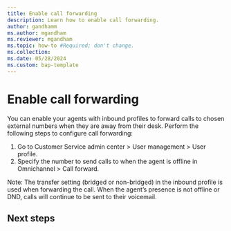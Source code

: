 ```yaml
---
title: Enable call forwarding
description: Learn how to enable call forwarding.
author: gandhamm
ms.author: mgandham
ms.reviewer: mgandham
ms.topic: how-to #Required; don't change.
ms.collection:
ms.date: 05/28/2024
ms.custom: bap-template
---
```


# Enable call forwarding

You can enable your agents with inbound profiles to forward calls to chosen external numbers when they are away from their desk. Perform the following steps to configure call forwarding:

1. Go to Customer Service admin center > User management > User profile.
2.	Specify the number to send calls to when the agent is offline in Omnichannel > Call forward. 

 Note: The transfer setting (bridged or non-bridged) in the inbound profile is used when forwarding the call. When the agent’s presence is not offline or DND, calls will continue to be sent to their voicemail.



## Next steps

<!--Remove all the comments in this template before you sign-off or merge to the main branch.-->
